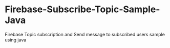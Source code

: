 # Firebase-Subscribe-Topic-Sample-Java
Firebase Topic subscription and Send message to subscribed users sample using java
